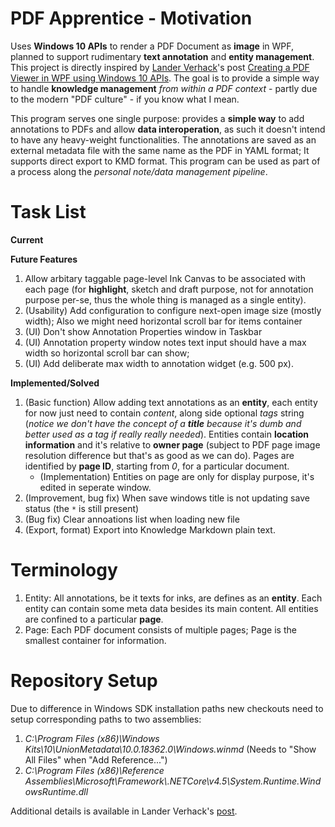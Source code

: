 # PDF Apprentice - Motivation

Uses **Windows 10 APIs** to render a PDF Document as **image** in WPF, planned to support rudimentary **text annotation** and **entity management**. This project is directly inspired by [Lander Verhack](https://blogs.u2u.be/lander/)'s post [Creating a PDF Viewer in WPF using Windows 10 APIs](https://blogs.u2u.be/lander/post/2018/01/23/Creating-a-PDF-Viewer-in-WPF-using-Windows-10-APIs). The goal is to provide a simple way to handle **knowledge management** *from within a PDF context* - partly due to the modern "PDF culture" - if you know what I mean.

This program serves one single purpose: provides a **simple way** to add annotations to PDFs and allow **data interoperation**, as such it doesn't intend to have any heavy-weight functionalities. The annotations are saved as an external metadata file with the same name as the PDF in YAML format; It supports direct export to KMD format. This program can be used as part of a process along the *personal note/data management pipeline*.

# Task List

**Current**

**Future Features**

1. Allow arbitary taggable page-level Ink Canvas to be associated with each page (for **highlight**, sketch and draft purpose, not for annotation purpose per-se, thus the whole thing is managed as a single entity).
2. (Usability) Add configuration to configure next-open image size (mostly width); Also we might need horizontal scroll bar for items container
3. (UI) Don't show Annotation Properties window in Taskbar
4. (UI) Annotation property window notes text input should have a max width so horizontal scroll bar can show;
5. (UI) Add deliberate max width to annotation widget (e.g. 500 px).

**Implemented/Solved**

1. (Basic function) Allow adding text annotations as an **entity**, each entity for now just need to contain *content*, along side optional *tags* string (*notice we don't have the concept of a **title** because it's dumb and better used as a tag if really really needed*). Entities contain **location information** and it's relative to **owner page** (subject to PDF page image resolution difference but that's as good as we can do). Pages are identified by **page ID**, starting from *0*, for a particular document.
	* (Implementation) Entities on page are only for display purpose, it's edited in seperate window.
2. (Improvement, bug fix) When save windows title is not updating save status (the `*` is still present) 
3. (Bug fix) Clear annoations list when loading new file
4. (Export, format) Export into Knowledge Markdown plain text.

# Terminology

1. Entity: All annotations, be it texts for inks, are defines as an **entity**. Each entity can contain some meta data besides its main content. All entities are confined to a particular **page**.
2. Page: Each PDF document consists of multiple pages; Page is the smallest container for information.

# Repository Setup

Due to difference in Windows SDK installation paths new checkouts need to setup corresponding paths to two assemblies:

1. *C:\Program Files (x86)\Windows Kits\10\UnionMetadata\10.0.18362.0\Windows.winmd* (Needs to "Show All Files" when "Add Reference...")
2. *C:\Program Files (x86)\Reference Assemblies\Microsoft\Framework\\.NETCore\v4.5\System.Runtime.WindowsRuntime.dll*

Additional details is available in Lander Verhack's [post](https://blogs.u2u.be/lander/post/2018/01/23/Creating-a-PDF-Viewer-in-WPF-using-Windows-10-APIs).
